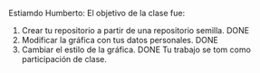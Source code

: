 Estiamdo Humberto:
El objetivo de la clase fue:
1. Crear tu repositorio a partir de una repositorio semilla. DONE
2. Modificar la gráfica con tus datos personales. DONE 
3. Cambiar el estilo de la gráfica. DONE
Tu trabajo se tom como participación de clase. 
